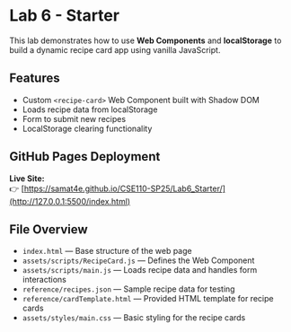 # Lab 6 - Starter

This lab demonstrates how to use **Web Components** and **localStorage** to build a dynamic recipe card app using vanilla JavaScript.

## Features
- Custom `<recipe-card>` Web Component built with Shadow DOM
- Loads recipe data from localStorage
- Form to submit new recipes
- LocalStorage clearing functionality

## GitHub Pages Deployment
**Live Site:**  
👉 [https://samat4e.github.io/CSE110-SP25/Lab6_Starter/](http://127.0.0.1:5500/index.html)  

## File Overview
- `index.html` — Base structure of the web page
- `assets/scripts/RecipeCard.js` — Defines the Web Component
- `assets/scripts/main.js` — Loads recipe data and handles form interactions
- `reference/recipes.json` — Sample recipe data for testing
- `reference/cardTemplate.html` — Provided HTML template for recipe cards
- `assets/styles/main.css` — Basic styling for the recipe cards
